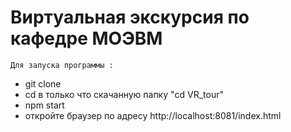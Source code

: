 # Виртуальная экскурсия по кафедре  МОЭВМ
`Для запуска программы :`<br>
- git clone 
- cd в только что скачанную папку "cd VR_tour"
- npm start 
- откройте браузер по адресу http://localhost:8081/index.html
